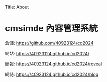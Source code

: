 Title: About

# cmsimde 內容管理系統

倉儲: <a href="https://github.com/40923124/cd2024">https://github.com/40923124/cd2024</a>

網站: <a href="https://40923124.github.io/cd2024/">https://40923124.github.io/cd2024/</a>

簡報: <a href="https://40923124.github.io/cd2024/reveal">https://40923124.github.io/cd2024/reveal</a>

網誌: <a href="https://40923124.github.io/cd2024/blog">https://40923124.github.io/cd2024/blog</a>








